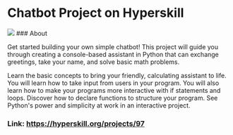 # Chatbot Project on Hyperskill
<img src="https://github.com/user-attachments/assets/9b032ec3-8559-4ffb-919a-00da3a054e48">
### About

Get started building your own simple chatbot! This project will guide you through creating a console-based assistant in Python that can exchange greetings, take your name, and solve basic math problems.

Learn the basic concepts to bring your friendly, calculating assistant to life. You will learn how to take input from users in your program. You will also learn how to make your programs more interactive with if statements and loops. Discover how to declare functions to structure your program. See Python's power and simplicity at work in an interactive project.

### Link: https://hyperskill.org/projects/97
